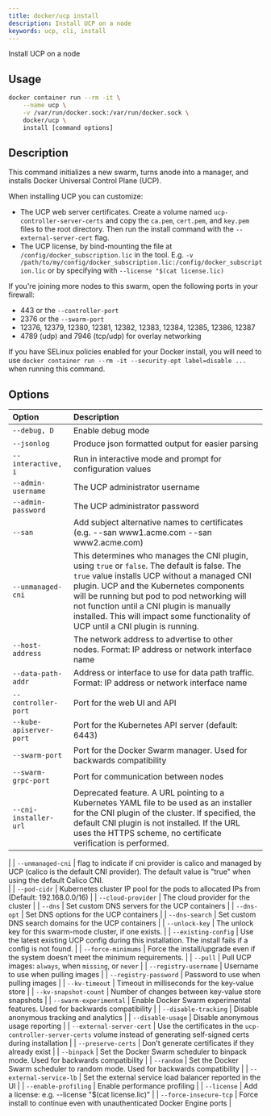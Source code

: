 ```yaml
---
title: docker/ucp install
description: Install UCP on a node
keywords: ucp, cli, install
---
```


Install UCP on a node

## Usage

```bash
docker container run --rm -it \
    --name ucp \
    -v /var/run/docker.sock:/var/run/docker.sock \
    docker/ucp \
    install [command options]
```

## Description

This command initializes a new swarm, turns anode into a manager, and installs
Docker Universal Control Plane (UCP).

When installing UCP you can customize:

  * The UCP web server certificates. Create a volume named `ucp-controller-server-certs` and copy the `ca.pem`, `cert.pem`, and `key.pem` files to the root directory. Then run the install command with the `--external-server-cert` flag.
  * The UCP license, by bind-mounting the file at  `/config/docker_subscription.lic` in the tool.  E.g. `-v /path/to/my/config/docker_subscription.lic:/config/docker_subscription.lic` or by specifying with `--license "$(cat license.lic)`

If you're joining more nodes to this swarm, open the following ports in your
firewall:

  * 443 or the `--controller-port`
  * 2376 or the `--swarm-port`
  * 12376, 12379, 12380, 12381, 12382, 12383, 12384, 12385, 12386, 12387
  * 4789 (udp) and 7946 (tcp/udp) for overlay networking

If you have SELinux policies enabled for your Docker install, you will need to
use `docker container run --rm -it --security-opt label=disable ...` when running this
command.

## Options

| Option                   | Description                                                                                                                                                                                                                               |
|:-------------------------|:------------------------------------------------------------------------------------------------------------------------------------------------------------------------------------------------------------------------------------------|
| `--debug, D`             | Enable debug mode                                                                                                                                                                                                                         |
| `--jsonlog`              | Produce json formatted output for easier parsing                                                                                                                                                                                          |
| `--interactive, i`       | Run in interactive mode and prompt for configuration values                                                                                                                                                                               |
| `--admin-username`       | The UCP administrator username                                                                                                                                                                                                            |
| `--admin-password`       | The UCP administrator password                                                                                                                                                                                                            |
| `--san`                  | Add subject alternative names to certificates (e.g. --san www1.acme.com --san www2.acme.com)                                                                                                                                                                                                                                                                                         |
| `--unmanaged-cni`        | This determines who manages the CNI plugin, using `true` or `false`. The default is false. The `true` value installs UCP without a managed CNI plugin. UCP and the Kubernetes components will be running but pod to pod networking will not function until a CNI plugin is manually installed. This will impact some functionality of UCP until a CNI plugin is running.                                                                                                                                           |
| `--host-address`         | The network address to advertise to other nodes. Format: IP address or network interface name                                                                                                                                             |
| `--data-path-addr`       | Address or interface to use for data path traffic. Format: IP address or network interface name                                                                                                                                           |
| `--controller-port`      | Port for the web UI and API                                                                                                                                                                                                               |
| `--kube-apiserver-port`  | Port for the Kubernetes API server (default: 6443)                                                                                                                                                                                        |
| `--swarm-port`           | Port for the Docker Swarm manager. Used for backwards compatibility                                                                                                                                                                       |
| `--swarm-grpc-port`      | Port for communication between nodes                                                                                                                                                                                                      |
| `--cni-installer-url`    | Deprecated feature. A URL pointing to a Kubernetes YAML file to be used as an installer for the CNI plugin of the cluster. If specified, the default CNI plugin is not installed. If the URL uses the HTTPS scheme, no certificate verification is performed.       
|
| `--unmanaged-cni`        | flag to indicate if cni provider is calico and managed by UCP (calico is the default CNI provider). The default value is "true" when using the default Calico CNI.    
|
| `--pod-cidr`             | Kubernetes cluster IP pool for the pods to allocated IPs from (Default: 192.168.0.0/16)                                                                                                                                                    |
| `--cloud-provider`       | The cloud provider for the cluster                                                                                                                                                                                                        |
| `--dns`                  | Set custom DNS servers for the UCP containers                                                                                                                                                                                             |
| `--dns-opt`              | Set DNS options for the UCP containers                                                                                                                                                                                                    |
| `--dns-search`           | Set custom DNS search domains for the UCP containers                                                                                                                                                                                      |
| `--unlock-key`           | The unlock key for this swarm-mode cluster, if one exists.                                                                                                                                                                                |
| `--existing-config`      | Use the latest existing UCP config during this installation. The install fails if a config is not found.                                                                                                                                  |
| `--force-minimums`       | Force the install/upgrade even if the system doesn't meet the minimum requirements.                                                                                                                                                       |
| `--pull`                 | Pull UCP images: `always`, when `missing`, or `never`                                                                                                                                                                                     |
| `--registry-username`    | Username to use when pulling images                                                                                                                                                                                                       |
| `--registry-password`    | Password to use when pulling images                                                                                                                                                                                                       |
| `--kv-timeout`           | Timeout in milliseconds for the key-value store                                                                                                                                                                                           |
| `--kv-snapshot-count`    | Number of changes between key-value store snapshots                                                                                                                                                                                       |
| `--swarm-experimental`   | Enable Docker Swarm experimental features. Used for backwards compatibility                                                                                                                                                               |
| `--disable-tracking`     | Disable anonymous tracking and analytics                                                                                                                                                                                                  |
| `--disable-usage`        | Disable anonymous usage reporting                                                                                                                                                                                                         |
| `--external-server-cert` | Use the certificates in the `ucp-controller-server-certs` volume instead of generating self-signed certs during installation                                                                                                                                                  |
| `--preserve-certs`       | Don't generate certificates if they already exist                                                                                                                                                                                         |
| `--binpack`              | Set the Docker Swarm scheduler to binpack mode. Used for backwards compatibility                                                                                                                                                          |
| `--random`               | Set the Docker Swarm scheduler to random mode. Used for backwards compatibility                                                                                                                                                           |
| `--external-service-lb`  | Set the external service load balancer reported in the UI                                                                                                                                                                                 |
| `--enable-profiling`     | Enable performance profiling                                                                                                                                                                                                              |
| `--license`              | Add a license: e.g. --license "$(cat license.lic)"                                                                                                                                                                                        |
| `--force-insecure-tcp`   | Force install to continue even with unauthenticated Docker Engine ports                                                                                                                                                                   |
